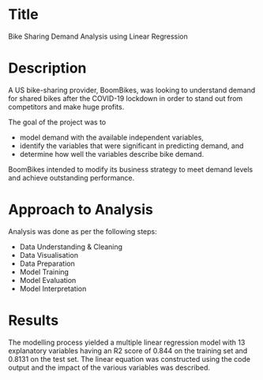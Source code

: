 # Title
Bike Sharing Demand Analysis using Linear Regression

# Description
A US bike-sharing provider, BoomBikes, was looking to understand demand for shared bikes after the COVID-19 lockdown in order to stand out from competitors and make huge profits.

The goal of the project was to
- model demand with the available independent variables,
- identify the variables that were significant in predicting demand, and
- determine how well the variables describe bike demand.

BoomBikes intended to modify its business strategy to meet demand levels and achieve outstanding performance.

# Approach to Analysis
Analysis was done as per the following steps:
- Data Understanding & Cleaning
- Data Visualisation
- Data Preparation
- Model Training
- Model Evaluation
- Model Interpretation

# Results
The modelling process yielded a multiple linear regression model with 13 explanatory variables having an R2 score of 0.844 on the training set and 0.8131 on the test set. The linear equation was constructed using the code output and the impact of the various variables was described.